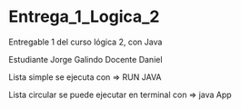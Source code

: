 # Entrega_1_Logica_2
Entregable 1 del curso lógica 2, con Java

Estudiante Jorge Galindo
Docente Daniel

Lista simple se ejecuta con => RUN JAVA

Lista circular se puede ejecutar en terminal con => java App

